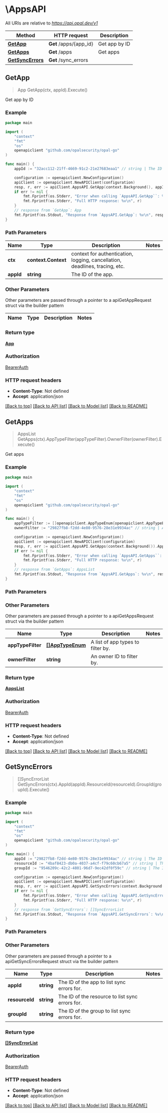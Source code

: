 # \AppsAPI

All URIs are relative to *https://api.opal.dev/v1*

Method | HTTP request | Description
------------- | ------------- | -------------
[**GetApp**](AppsAPI.md#GetApp) | **Get** /apps/{app_id} | Get app by ID
[**GetApps**](AppsAPI.md#GetApps) | **Get** /apps | Get apps
[**GetSyncErrors**](AppsAPI.md#GetSyncErrors) | **Get** /sync_errors | 



## GetApp

> App GetApp(ctx, appId).Execute()

Get app by ID



### Example

```go
package main

import (
	"context"
	"fmt"
	"os"
	openapiclient "github.com/opalsecurity/opal-go"
)

func main() {
	appId := "32acc112-21ff-4669-91c2-21e27683eaa1" // string | The ID of the app.

	configuration := openapiclient.NewConfiguration()
	apiClient := openapiclient.NewAPIClient(configuration)
	resp, r, err := apiClient.AppsAPI.GetApp(context.Background(), appId).Execute()
	if err != nil {
		fmt.Fprintf(os.Stderr, "Error when calling `AppsAPI.GetApp``: %v\n", err)
		fmt.Fprintf(os.Stderr, "Full HTTP response: %v\n", r)
	}
	// response from `GetApp`: App
	fmt.Fprintf(os.Stdout, "Response from `AppsAPI.GetApp`: %v\n", resp)
}
```

### Path Parameters


Name | Type | Description  | Notes
------------- | ------------- | ------------- | -------------
**ctx** | **context.Context** | context for authentication, logging, cancellation, deadlines, tracing, etc.
**appId** | **string** | The ID of the app. | 

### Other Parameters

Other parameters are passed through a pointer to a apiGetAppRequest struct via the builder pattern


Name | Type | Description  | Notes
------------- | ------------- | ------------- | -------------


### Return type

[**App**](App.md)

### Authorization

[BearerAuth](../README.md#BearerAuth)

### HTTP request headers

- **Content-Type**: Not defined
- **Accept**: application/json

[[Back to top]](#) [[Back to API list]](../README.md#documentation-for-api-endpoints)
[[Back to Model list]](../README.md#documentation-for-models)
[[Back to README]](../README.md)


## GetApps

> AppsList GetApps(ctx).AppTypeFilter(appTypeFilter).OwnerFilter(ownerFilter).Execute()

Get apps



### Example

```go
package main

import (
	"context"
	"fmt"
	"os"
	openapiclient "github.com/opalsecurity/opal-go"
)

func main() {
	appTypeFilter := []openapiclient.AppTypeEnum{openapiclient.AppTypeEnum("ACTIVE_DIRECTORY")} // []AppTypeEnum | A list of app types to filter by. (optional)
	ownerFilter := "29827fb8-f2dd-4e80-9576-28e31e9934ac" // string | An owner ID to filter by. (optional)

	configuration := openapiclient.NewConfiguration()
	apiClient := openapiclient.NewAPIClient(configuration)
	resp, r, err := apiClient.AppsAPI.GetApps(context.Background()).AppTypeFilter(appTypeFilter).OwnerFilter(ownerFilter).Execute()
	if err != nil {
		fmt.Fprintf(os.Stderr, "Error when calling `AppsAPI.GetApps``: %v\n", err)
		fmt.Fprintf(os.Stderr, "Full HTTP response: %v\n", r)
	}
	// response from `GetApps`: AppsList
	fmt.Fprintf(os.Stdout, "Response from `AppsAPI.GetApps`: %v\n", resp)
}
```

### Path Parameters



### Other Parameters

Other parameters are passed through a pointer to a apiGetAppsRequest struct via the builder pattern


Name | Type | Description  | Notes
------------- | ------------- | ------------- | -------------
 **appTypeFilter** | [**[]AppTypeEnum**](AppTypeEnum.md) | A list of app types to filter by. | 
 **ownerFilter** | **string** | An owner ID to filter by. | 

### Return type

[**AppsList**](AppsList.md)

### Authorization

[BearerAuth](../README.md#BearerAuth)

### HTTP request headers

- **Content-Type**: Not defined
- **Accept**: application/json

[[Back to top]](#) [[Back to API list]](../README.md#documentation-for-api-endpoints)
[[Back to Model list]](../README.md#documentation-for-models)
[[Back to README]](../README.md)


## GetSyncErrors

> []SyncErrorList GetSyncErrors(ctx).AppId(appId).ResourceId(resourceId).GroupId(groupId).Execute()





### Example

```go
package main

import (
	"context"
	"fmt"
	"os"
	openapiclient "github.com/opalsecurity/opal-go"
)

func main() {
	appId := "29827fb8-f2dd-4e80-9576-28e31e9934ac" // string | The ID of the app to list sync errors for. (optional)
	resourceId := "4baf8423-db0a-4037-a4cf-f79c60cb67a5" // string | The ID of the resource to list sync errors for. (optional)
	groupId := "9546209c-42c2-4801-96d7-9ec42df0f59c" // string | The ID of the group to list sync errors for. (optional)

	configuration := openapiclient.NewConfiguration()
	apiClient := openapiclient.NewAPIClient(configuration)
	resp, r, err := apiClient.AppsAPI.GetSyncErrors(context.Background()).AppId(appId).ResourceId(resourceId).GroupId(groupId).Execute()
	if err != nil {
		fmt.Fprintf(os.Stderr, "Error when calling `AppsAPI.GetSyncErrors``: %v\n", err)
		fmt.Fprintf(os.Stderr, "Full HTTP response: %v\n", r)
	}
	// response from `GetSyncErrors`: []SyncErrorList
	fmt.Fprintf(os.Stdout, "Response from `AppsAPI.GetSyncErrors`: %v\n", resp)
}
```

### Path Parameters



### Other Parameters

Other parameters are passed through a pointer to a apiGetSyncErrorsRequest struct via the builder pattern


Name | Type | Description  | Notes
------------- | ------------- | ------------- | -------------
 **appId** | **string** | The ID of the app to list sync errors for. | 
 **resourceId** | **string** | The ID of the resource to list sync errors for. | 
 **groupId** | **string** | The ID of the group to list sync errors for. | 

### Return type

[**[]SyncErrorList**](SyncErrorList.md)

### Authorization

[BearerAuth](../README.md#BearerAuth)

### HTTP request headers

- **Content-Type**: Not defined
- **Accept**: application/json

[[Back to top]](#) [[Back to API list]](../README.md#documentation-for-api-endpoints)
[[Back to Model list]](../README.md#documentation-for-models)
[[Back to README]](../README.md)

